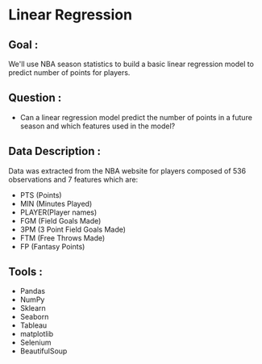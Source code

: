# Linear Regression

## Goal :

We'll use NBA season statistics to build a basic linear regression model to predict number of points for players.

## Question :

- Can a linear regression model predict the number of points in a future season and which features used in the model?

## Data Description :

Data was extracted from the NBA website for players composed of 536 observations and 7 features which are:

- PTS (Points)
- MIN (Minutes Played) 
- PLAYER(Player names)
- FGM (Field Goals Made)
- 3PM (3 Point Field Goals Made)
- FTM (Free Throws Made)
-  FP (Fantasy Points)

## Tools :
- Pandas
- NumPy
- Sklearn
- Seaborn
- Tableau
- matplotlib
- Selenium
- BeautifulSoup
